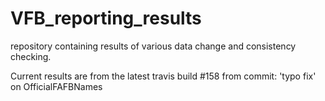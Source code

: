 # VFB_reporting_results
repository containing results of various data change and consistency checking.

 Current results are from the latest travis build #158 from commit: 'typo fix' on OfficialFAFBNames
